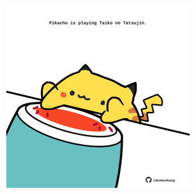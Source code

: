 <!-- built at 19/04/2021, 04:10:40 UTC -->
<p align="center">
  <img width="500" height="500" src="./ReadmeImage.svg">
</p>
